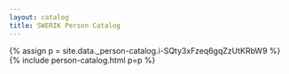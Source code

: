 ```yaml
---
layout: catalog
title: SWERIK Person Catalog
---
```

{% assign p = site.data._person-catalog.i-SQty3xFzeq6gqZzUtKRbW9 %}
{% include person-catalog.html p=p %}

